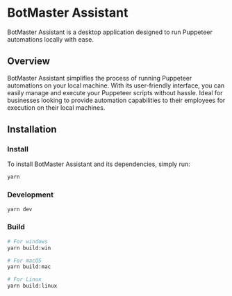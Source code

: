# BotMaster Assistant

BotMaster Assistant is a desktop application designed to run Puppeteer automations locally with ease.

## Overview

BotMaster Assistant simplifies the process of running Puppeteer automations on your local machine. With its user-friendly interface, you can easily manage and execute your Puppeteer scripts without hassle. Ideal for businesses looking to provide automation capabilities to their employees for execution on their local machines.

## Installation

### Install

To install BotMaster Assistant and its dependencies, simply run:

```bash
yarn
```

### Development

```bash
yarn dev
```

### Build

```bash
# For windows
yarn build:win

# For macOS
yarn build:mac

# For Linux
yarn build:linux
```
